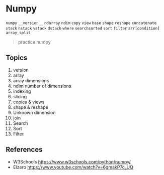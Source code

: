 # Numpy
`numpy` `__version__` `ndarray` `ndim` `copy` `view` `base` `shape` `reshape` `concatenate` `stack` `hstack` `vstack` `dstack` `where` `searchsorted` `sort` `filter` `arr[condition]` `array_split`
> practice numpy

## Topics
1. version
2. array
3. array dimensions
4. ndim number of dimensions
5. indexing
6. slicing
7. copies & views
8. shape & reshape
9. Unknown dimension
10. join
11. Search
12. Sort
13. Filter

## References
* W3Schools https://www.w3schools.com/python/numpy/
* Elzero https://www.youtube.com/watch?v=6gmakP7c_UQ
